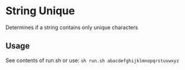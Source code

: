 # String Unique 
Determines if a string contains only unique characters

## Usage
See contents of run.sh or use:
`sh run.sh abacdefghijklmnopqrstuvwxyz`
